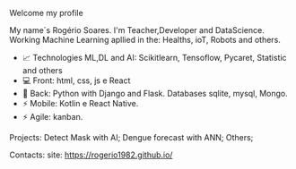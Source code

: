 Welcome my profile

My name´s Rogério Soares. I'm Teacher,Developer and DataScience. Working Machine Learning apllied in the: Healths, ioT, Robots and others.

- 📈 Technologies ML,DL and AI: Scikitlearn, Tensoflow, Pycaret, Statistic and others
- 💻 Front: html, css, js e React
- 📕 Back: Python with Django and Flask. Databases sqlite, mysql, Mongo.
- ⚡ Mobile: Kotlin e React Native.
- ⚡ Agile: kanban.

Projects: 
Detect Mask with AI; 
Dengue forecast with ANN;
Others;

Contacts:
site: https://rogerio1982.github.io/
